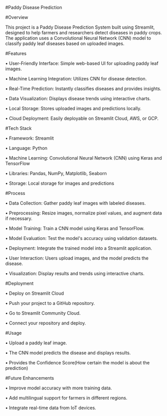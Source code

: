 #Paddy Disease Prediction

#Overview

This project is a Paddy Disease Prediction System built using Streamlit, designed to help farmers and researchers detect diseases in paddy crops. The application uses a Convolutional Neural Network (CNN) model to classify paddy leaf diseases based on uploaded images.

#Features

•	User-Friendly Interface: Simple web-based UI for uploading paddy leaf images.

•	Machine Learning Integration: Utilizes CNN for disease detection.

•	Real-Time Prediction: Instantly classifies diseases and provides insights.

•	Data Visualization: Displays disease trends using interactive charts.

•	Local Storage: Stores uploaded images and predictions locally.

•	Cloud Deployment: Easily deployable on Streamlit Cloud, AWS, or GCP.

#Tech Stack

•	Framework: Streamlit

•	Language: Python

•	Machine Learning: Convolutional Neural Network (CNN) using Keras and TensorFlow

•	Libraries: Pandas, NumPy, Matplotlib, Seaborn

•	Storage: Local storage for images and predictions

#Process

•	Data Collection: Gather paddy leaf images with labeled diseases.

•	Preprocessing: Resize images, normalize pixel values, and augment data if necessary.

•	Model Training: Train a CNN model using Keras and TensorFlow.

•	Model Evaluation: Test the model's accuracy using validation datasets.

•	Deployment: Integrate the trained model into a Streamlit application.

•	User Interaction: Users upload images, and the model predicts the disease.

•	Visualization: Display results and trends using interactive charts.

#Deployment

•	Deploy on Streamlit Cloud

•	Push your project to a GitHub repository.

•	Go to Streamlit Community Cloud.

•	Connect your repository and deploy.

#Usage

•	Upload a paddy leaf image.

•	The CNN model predicts the disease and displays results.

•	Provides the Confidence Score(How certain the model is about the prediction)

#Future Enhancements

•	Improve model accuracy with more training data.

•	Add multilingual support for farmers in different regions.

•	Integrate real-time data from IoT devices.
